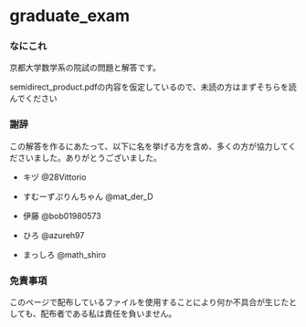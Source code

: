 # graduate_exam
### なにこれ
京都大学数学系の院試の問題と解答です。

semidirect_product.pdfの内容を仮定しているので、未読の方はまずそちらを読んでください

### 謝辞 
この解答を作るにあたって、以下に名を挙げる方を含め、多くの方が協力してくださいました。ありがとうございました。

- キヅ @28Vittorio

- すむーずぷりんちゃん @mat_der_D　

- 伊藤 @bob01980573

- ひろ @azureh97

- まっしろ @math_shiro

### 免責事項
このページで配布しているファイルを使用することにより何か不具合が生じたとしても、配布者である私は責任を負いません。

